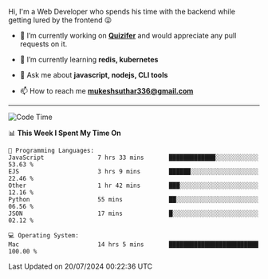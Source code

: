 Hi, I'm a Web Developer who spends his time with the backend while getting lured by the frontend 😜

- 🔭 I’m currently working on **[Quizifer](https://github.com/SutharMukesh/Quizifer/)** and would appreciate any pull requests on it.

- 🌱 I’m currently learning **redis, kubernetes**

- 💬 Ask me about **javascript, nodejs, CLI tools**

- 📫 How to reach me **mukeshsuthar336@gmail.com**

---
<!--START_SECTION:waka-->
![Code Time](http://img.shields.io/badge/Code%20Time-3%2C047%20hrs%2011%20mins-blue)

📊 **This Week I Spent My Time On** 

```text
💬 Programming Languages: 
JavaScript               7 hrs 33 mins       █████████████░░░░░░░░░░░░   53.63 % 
EJS                      3 hrs 9 mins        ██████░░░░░░░░░░░░░░░░░░░   22.46 % 
Other                    1 hr 42 mins        ███░░░░░░░░░░░░░░░░░░░░░░   12.16 % 
Python                   55 mins             ██░░░░░░░░░░░░░░░░░░░░░░░   06.56 % 
JSON                     17 mins             █░░░░░░░░░░░░░░░░░░░░░░░░   02.12 % 

💻 Operating System: 
Mac                      14 hrs 5 mins       █████████████████████████   100.00 % 
```


 Last Updated on 20/07/2024 00:22:36 UTC
<!--END_SECTION:waka-->
